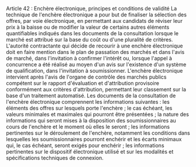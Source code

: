 Article 42 : Enchère électronique, principes et conditions de
validité
La technique de l'enchère électronique a pour but de finaliser la
sélection des offres, par voie électronique, en permettant aux candidats
de réviser leur prix à la baisse ou de modifier la valeur de certains
autres éléments quantifiables indiqués dans les documents de la
consultation lorsque le marché est attribué sur la base du coût ou
d'une pluralité de critères.
L'autorité contractante qui décide de recourir à une enchère
électronique doit en faire mention dans le plan de passation des marchés
et dans l'avis de marché, dans l'invitation à confirmer l'intérêt ou,
lorsque l'appel à concurrence a été réalisé au moyen d'un avis sur
l'existence d'un système de qualification, dans l'invitation à
soumissionner.
L'enchère électronique intervient après l'avis de l'organe de contrôle
des marchés publics compétent sur le rapport d'évaluation et
d'attribution provisoire conformément aux critères d'attribution,
permettant leur classement sur la base d'un traitement automatisé.
Les documents de la consultation de l'enchère électronique comprennent
les informations suivantes :
les éléments des offres sur lesquels porte l'enchère ;
le cas échéant, les valeurs minimales et maximales qui pourront être
présentées ;
la nature des informations qui seront mises à la disposition des
soumissionnaires au cours de l'enchère et le moment où elles le
seront ;
les informations pertinentes sur le déroulement de l'enchère,
notamment les conditions dans lesquelles les soumissionnaires pourront
enchérir et les écarts minimaux qui, le cas échéant, seront exigés
pour enchérir ;
les informations pertinentes sur le dispositif électronique utilisé et
sur les modalités et spécifications techniques de connexion.